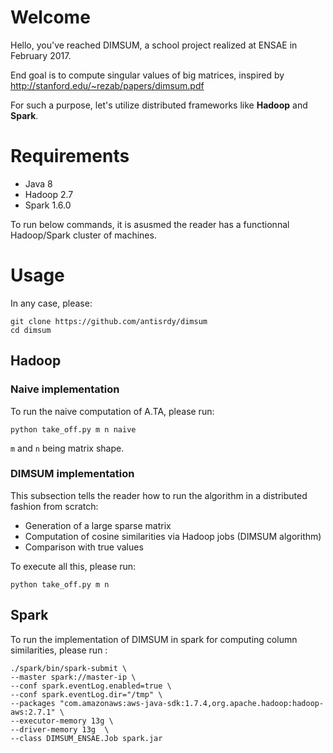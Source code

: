# Welcome
Hello, you've reached DIMSUM, a school project realized at ENSAE in February 2017.

End goal is to compute singular values of big matrices, inspired by http://stanford.edu/~rezab/papers/dimsum.pdf

For such a purpose, let's utilize distributed frameworks like **Hadoop** and **Spark**.

# Requirements
- Java 8
- Hadoop 2.7
- Spark 1.6.0

To run below commands, it is asusmed the reader has a functionnal Hadoop/Spark cluster of machines.

# Usage
In any case, please:
~~~
git clone https://github.com/antisrdy/dimsum
cd dimsum
~~~
## Hadoop
### Naive implementation
To run the naive computation of A.TA, please run:
~~~
python take_off.py m n naive
~~~
`m` and `n` being matrix shape.
### DIMSUM implementation
This subsection tells the reader how to run the algorithm in a distributed fashion from scratch:
- Generation of a large sparse matrix
- Computation of cosine similarities via Hadoop jobs (DIMSUM algorithm)
- Comparison with true values

To execute all this, please run:
~~~
python take_off.py m n
~~~
## Spark
To run the implementation of DIMSUM in spark for computing column similarities, please run :
~~~
./spark/bin/spark-submit \
--master spark://master-ip \
--conf spark.eventLog.enabled=true \
--conf spark.eventLog.dir="/tmp" \
--packages "com.amazonaws:aws-java-sdk:1.7.4,org.apache.hadoop:hadoop-aws:2.7.1" \
--executor-memory 13g \
--driver-memory 13g  \
--class DIMSUM_ENSAE.Job spark.jar
~~~
